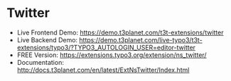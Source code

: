 # Twitter

- Live Frontend Demo: https://demo.t3planet.com/t3t-extensions/twitter
- Live Backend Demo: https://demo.t3planet.com/live-typo3/t3t-extensions/typo3/?TYPO3_AUTOLOGIN_USER=editor-twitter
- FREE Version: https://extensions.typo3.org/extension/ns_twitter/
- Documentation: http://docs.t3planet.com/en/latest/ExtNsTwitter/Index.html
